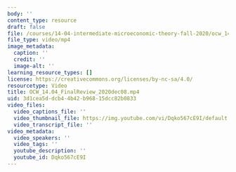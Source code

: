 ```yaml
---
body: ''
content_type: resource
draft: false
file: /courses/14-04-intermediate-microeconomic-theory-fall-2020/ocw_1404_finalreview_2020dec08_360p_16_9.mp4
file_type: video/mp4
image_metadata:
  caption: ''
  credit: ''
  image-alt: ''
learning_resource_types: []
license: https://creativecommons.org/licenses/by-nc-sa/4.0/
resourcetype: Video
title: OCW_14.04_FinalReview_2020dec08.mp4
uid: 3d1cea5d-dcb4-4b42-b968-15dcc82b0833
video_files:
  video_captions_file: ''
  video_thumbnail_file: https://img.youtube.com/vi/Dqko567cE9I/default.jpg
  video_transcript_file: ''
video_metadata:
  video_speakers: ''
  video_tags: ''
  youtube_description: ''
  youtube_id: Dqko567cE9I
---
```


